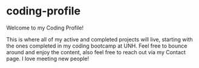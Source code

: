 # coding-profile

Welcome to my Coding Profile!

This is where all of my active and completed projects will live, starting with the ones completed in my coding bootcamp at UNH. Feel free to bounce around and enjoy the content, also feel free to reach out via my Contact page. I love meeting new people!
